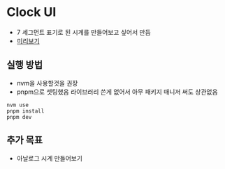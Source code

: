 # Clock UI

- 7 세그먼트 표기로 된 시계를 만들어보고 싶어서 만듬
- [미리보기](https://clock-ui-wheat.vercel.app/)

## 실행 방법

- nvm을 사용할것을 권장
- pnpm으로 셋팅했음 라이브러리 쓴게 없어서 아무 패키지 매니저 써도 상관없음

```shell
nvm use
pnpm install
pnpm dev
```

## 추가 목표

- 아날로그 시계 만들어보기

